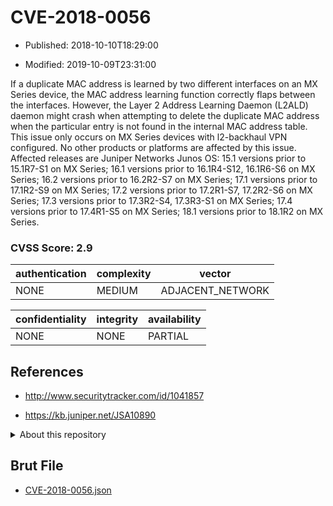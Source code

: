 # CVE-2018-0056

- Published: 2018-10-10T18:29:00

- Modified: 2019-10-09T23:31:00

If a duplicate MAC address is learned by two different interfaces on an MX Series device, the MAC address learning function correctly flaps between the interfaces. However, the Layer 2 Address Learning Daemon (L2ALD) daemon might crash when attempting to delete the duplicate MAC address when the particular entry is not found in the internal MAC address table. This issue only occurs on MX Series devices with l2-backhaul VPN configured. No other products or platforms are affected by this issue. Affected releases are Juniper Networks Junos OS: 15.1 versions prior to 15.1R7-S1 on MX Series; 16.1 versions prior to 16.1R4-S12, 16.1R6-S6 on MX Series; 16.2 versions prior to 16.2R2-S7 on MX Series; 17.1 versions prior to 17.1R2-S9 on MX Series; 17.2 versions prior to 17.2R1-S7, 17.2R2-S6 on MX Series; 17.3 versions prior to 17.3R2-S4, 17.3R3-S1 on MX Series; 17.4 versions prior to 17.4R1-S5 on MX Series; 18.1 versions prior to 18.1R2 on MX Series.

### CVSS Score: **2.9**

| authentication | complexity | vector |
| --- | --- | --- |
| NONE | MEDIUM | ADJACENT_NETWORK |

| confidentiality | integrity | availability |
| --- | --- | --- |
| NONE | NONE | PARTIAL |

## References

* http://www.securitytracker.com/id/1041857

* https://kb.juniper.net/JSA10890

<details>
<summary>About this repository</summary> 

  This repository is part of the project [Live Hack CVE](https://github.com/Live-Hack-CVE). Main website can be found [www.live-hack.org](https://www.live-hack.org) 
  
  Made by [Sn0wAlice](https://github.com/Sn0wAlice) for the people that care about security and need to have a feed of the latest CVEs. Hope you enjoy it, don't forget to star the repo and follow me on [Twitter](https://twitter.com/Sn0wAlice) and [Github](https://github.com/Sn0wAlice). And that is my [personnal website](https://www.alice-snow.me/)

  - [Home Page](https://github.com/Live-Hack-CVE)
  - [Framework](https://github.com/Live-Hack-CVE/cve-framework)
  - [CVE database](https://github.com/Live-Hack-CVE/full_database)
  - [Changelog](https://github.com/Live-Hack-CVE/Changelog)
</details>

## Brut File

* [CVE-2018-0056.json](https://raw.githubusercontent.com/Live-Hack-CVE/full_database/main/cves/2018/CVE-2018-0056.json)

